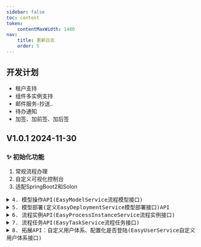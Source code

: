 ```yaml
---
sidebar: false
toc: content
token:
    contentMaxWidth: 1480
nav:
    title: 更新日志
    order: 5
---
```


## 开发计划
- 租户支持
- 组件多实例支持
- 邮件服务-抄送..
- 待办通知
- 加签、加前签、加后签

## V1.0.1 2024-11-30

### ✨ 初始化功能
1. 常规流程办理
2. 自定义可视化控制台
3. 适配SpringBoot2和Solon
<details>
<summary><kbd>4. 模型操作API(EasyModelService流程模型接口)</kbd></summary>

4.1、**insert(EasyModel model)** 新增模型
```json
{ 
    "key": "模型标识", 
    "name": "模型名称",
    "modelType": "模型类型",
    "remarks": "备注"
}
```

4.2、**updateById(EasyModel model)** 模型编辑(设计)，如果开始设计那么需要传递bpmn2.0规范的xml数据
```json
{
    "id": "模型新增后返回的ID", // 必填
    "name": "模型名称", 
    "remarks": "备注", // 模型备注
    "modelType": "模型类型", // 类型自定义，系统中会自定义11个类型
    "modelEditorXml": "bpmn2.0规范的xml字符串", // 设计器获取资源
    "picture": "缩略图" // 非必填
}
```

4.3、**getById(String id, boolean existsError)** 根据ID查询模型详情
> id：模型ID，existsError没有模型是否抛出异常

4.4、**getByKey(String key)** 根据模型标识获取模型详情

4.5、**removeById(String id)** 根据ID删除模型，不会影响正在运行的实例

4.6、**queryPage(int current, int size, EasyModel model)** 分页查询
model
```json
{
    "modelType": "模型类型",
    "key": "模型标识",
    "name": "模型名称", // 模糊查询
}
```

</details>

<details>
<summary><kbd>5. 模型部署(定义EasyDeploymentService模型部署接口)API</kbd></summary>

5.1、**String deploymentModel(String modelId)** 模型部署

5.2、**page(int current, int size, DeploymentProcessDef params)** 模型定义分页查询
params
```json
{
    "modelType": "模型类型",
    "key": "模型标识",
    "name": "模型名称", // 模糊查询
}
```

5.3、**deleteDeployment(String deploymentId, Boolean cascade)** 删除部署信息，是否级联删除

5.4、**deploymentState(String processDefinitionId)** 设置流程定义状态(挂起、激活)

5.6、**getAllFlowUserTask(String flowKey)** 获取部署模型所有用户审批节点

5.7、**InputStream getFlowImage(String processDefinitionId)** 获取流程部署的图片资源

5.8、**String getFlowXml(String processDefinitionId)** 获取流程部署的xml资源

</details>

<details>
<summary><kbd>6. 流程实例API(EasyProcessInstanceService流程实例接口)</kbd></summary>

6.1、**getFlowInstanceList(String key, boolean isFlow, boolean isProcessDef)** 根据流程标识获取所有运行中的流程实例
- key 流程标识/流程主键
- isFlow 是否为流程主键
- isProcessDef 是否为流程定义

6.2、**startProcessInstanceByKey(FlowStartParam param)** 启动流程
> 当传递流程标识时，启动的实例为最新部署的模型，传递流程定义ID可以指定要启动的模型，二者二选一，必须传递其中一个
```json
{
    "flowKey": "流程标识",
    "processDefinitionId": "流程定义ID",
    "businessKey": "业务主键",
    "startUserId": "流程发起人ID",
    "startUsername": "流程发起人姓名",
    "variables": "流程变量", // 全局变量，会伴随流程结束(流程发起人...)
    "skipFirstNode": true, // 是否跳过第一(开始)节点 当你的流程模型设计开始节点为触发启动节点时，则需要跳过开始节点进入提交资料的节点
    "processName": "流程名称", // 必填
    "startFormData": "是否为表单流程",
    "formData": "表单信息", // 为JSON字符串/由@EasyItem注解的属性-后续会使用到
}
```

6.3、**updateProcessInstanceBusinessStatus(String processInstanceId, String status)** 更新流程实例中业务的状态

6.4、**getFlowBackUserTasks(String processInstanceId)** 执行流程可回退的用户任务节点

6.5、**getFlowExecutionHistoryList(String processInstanceId)** 获取流程执行历史记录

6.6、**updateProcessInstanceState(String processInstanceId)** 修改实例状态

6.7、**String getUpNodeKey(String processInstanceId)** 根据流程实例ID获取上一个用户任务节点KEY

6.8、**Map<String, Object> processDynamics(String processInstanceId, String processDefinitionId)** 流程动态
返回结果
```json
{
    "data": "xml",
    "activeNode": [], // 当前执行的节点
    "executeNode": [], // 已执行完成的节点
}
```

6.9、**Map<String, Object> nodeInfo(String nodeId)** 获取节点信息
```json
{
    "startTime": "任务开始时间",
    "endTime": "任务结束时间",
    "duration": "任务耗时",
    "users": [] // 任务执行用户信息
}
```

6.10、**Map<String, Object> statics()** 统计
```json
{
    "todo": "待办数量",
    "done": "已办数量",
    "meTodo": "我的待办",
    "meDone": "我的已办"
}
```

6.11、**todoTasks(String keywords, int current, int size, Boolean finished, boolean isMe)** 任务查询
> finished是否已办，isMe是否我的任务

</details>

<details>
<summary><kbd>7. 流程任务API(EasyTaskService流程任务接口)</kbd></summary>

7.1、**executeNextStep(FlowExecuteParam executeParam)** 执行任务
```json
{
    "taskId": "任务ID",
    "flowCommentType": "审批类型", // 可通过设计器拓展获取
    "assignee": "任务办理人",
    "assigneeName": "任务办理人姓名",
    "userId": "任务处理人", // 在转办和委派中使用
    "variables": {}, // 流程变量，在网关出决定流程走向/任务完成跳过条件
    "rejectToTaskId": "回退任务ID", // 当驳回指定节点时用到
    "commentContent": "审批意见"
}
```

7.2、**addComment(FlowComment flowComment)** 添加审批意见
```json
{
    "processInstanceId": "流程实例ID",
    "taskId": "流程任务ID",
    "flowCommentType": "意见类型",
    "assignee": "操作人",
    "commentContent": "审批意见",
    "ext": "拓展信息"
}
```

7.3、**Task getFlowTask(String taskId, boolean exception)** 获取任务对象

7.4、**List<String> getUserTaskExecutorList(String taskId, boolean isMainer, boolean isGroup)** 获取任务执行人
- taskId任务ID
- isMainer true为节点执行 false获取执行和候选人
- isGroup true为候选组，false候选人

7.5、**cancellationProcessInstance(cancellations)** 流程作废(批量)
```json
[{
    "assignee": "执行人",
    "assigneeName": "执行人名称",
    "taskId": "任务ID",
    "processInstanceId": "流程实例ID",
    "cancellationCause": "流程作废原因"
}]
```

7.6、**String getUpNodeKey(String taskId)** 根据任务ID获取上一个用户任务节点KEY

7.7、**Map<String, Object> nextNodeVariables(String taskId)** 流程变量预测
> 根据任务节点获取下一节点的流程变量和当前节点的拓展参数

</details>

<details>
<summary><kbd>8. 拓展API：自定义用户体系、配置化是否登陆(EasyUserService自定义用户体系接口)</kbd></summary>

8.1、**EasyFlowableUser getCurrentUser(Object userId)** 获取当前用户
> userId为ui控制台登录时的ID，如果前后端分离 没有使用控制台，那么可以自定义返回用户信息
> 用户信息如下
```json
{
    "userId": "用户ID",
    "username": "用户名称",
    "avatar": "用户头像", // 非必须
    "email": "用户邮箱", // 非必须
    "originId": "所属部门", // 非必须
}
```

8.2、**Object login(String username, String password)** 控制台自定义登录逻辑返回userId，通过easy-flowable.ui.is-login:true开启，默认没有开启

8.3、**List users()** 自定义用户列表获取，控制台可通过该列表拉取

8.4、**List groups()** 自定义用户组

</details>
